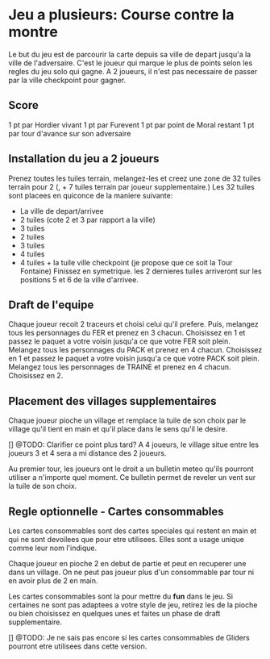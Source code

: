 
# Jeu a plusieurs: Course contre la montre
Le but du jeu est de parcourir la carte depuis sa ville de depart jusqu'a la ville de l'adversaire.
C'est le joueur qui marque le plus de points selon les regles du jeu solo qui gagne.
A 2 joueurs, il n'est pas necessaire de passer par la ville checkpoint pour gagner.

## Score
1 pt par Hordier vivant
1 pt par Furevent
1 pt par point de Moral restant
1 pt par tour d'avance sur son adversaire

## Installation du jeu a 2 joueurs
Prenez toutes les tuiles terrain, melangez-les et creez une zone de 32 tuiles terrain pour 2 (, + 7 tuiles terrain par joueur supplementaire.)
Les 32 tuiles sont placees en quiconce de la maniere suivante:
- La ville de depart/arrivee
- 2 tuiles (cote 2 et 3 par rapport a la ville)
- 3 tuiles
- 2 tuiles
- 3 tuiles
- 4 tuiles
- 4 tuiles + la tuile ville checkpoint (je propose que ce soit la Tour Fontaine)
Finissez en symetrique.
les 2 dernieres tuiles arriveront sur les positions 5 et 6 de la ville d'arrivee.

## Draft de l'equipe
Chaque joueur recoit 2 traceurs et choisi celui qu'il prefere.
Puis, melangez tous les personnages du FER et prenez en 3 chacun. Choisissez en 1 et passez le paquet a votre voisin jusqu'a ce que votre FER soit plein. 
Melangez tous les personnages du PACK et prenez en 4 chacun. Choisissez en 1 et passez le paquet a votre voisin jusqu'a ce que votre PACK soit plein.
Melangez tous les personnages de TRAINE et prenez en 4 chacun. Choisissez en 2.

## Placement des villages supplementaires
Chaque joueur pioche un village et remplace la tuile de son choix par le village qu'il tient en main et qu'il place dans le sens qu'il le desire.

[] @TODO: Clarifier ce point plus tard? 
A 4 joueurs, le village situe entre les joueurs 3 et 4 sera a mi distance des 2 joueurs.


Au premier tour, les joueurs ont le droit a un bulletin meteo qu'ils pourront utiliser a n'importe quel moment.
Ce bulletin permet de reveler un vent sur la tuile de son choix.

## Regle optionnelle - Cartes consommables
Les cartes consommables sont des cartes speciales qui restent en main et qui ne sont devoilees que pour etre utilisees. Elles sont a usage unique comme leur nom l'indique.

Chaque joueur en pioche 2 en debut de partie et peut en recuperer une dans un village.
On ne peut pas joueur plus d'un consommable par tour ni en avoir plus de 2 en main.

Les cartes consommables sont la pour mettre du **fun** dans le jeu. Si certaines ne sont pas adaptees a votre style de jeu, retirez les de la pioche ou bien choisissez en quelques unes et faites un phase de draft supplementaire.

[] @TODO: Je ne sais pas encore si les cartes consommables de Gliders pourront etre utilisees dans cette version.